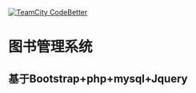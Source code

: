 [![TeamCity CodeBetter](https://img.shields.io/teamcity/codebetter/bt428.svg?maxAge=2592000)]()
# 图书管理系统
## 基于Bootstrap+php+mysql+Jquery

